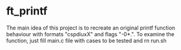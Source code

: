 # ft_printf
The main idea of this project is to recreate an original printf function behaviour with formats "cspdiuxX" and flags "-0*.".
To examine the function, just fill main.c file with cases to be tested and rn run.sh
